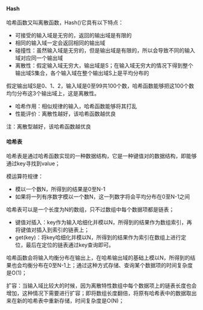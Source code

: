 #### Hash

哈希函数又叫离散函数，Hash()它具有以下特点：

- 可接受的输入域是无穷的，返回的输出域是有限的
- 相同的输入域一定会返回相同的输出域
- 碰撞性：虽然输入域是无穷的，但是输出域是有限的，所以会导致不同的输入域对应同一个输出域
- 离散性：假定输入域无穷大，输出域是S；在输入域无穷大的情况下得到整个输出域S集合，各个输入域在整个输出域S上是平均分布的

假定输出域S是0、1、2，输入域是0至99共100个数，哈希函数能够把这100个数均匀分布这3个输出域上，这是离散性。

- 哈希作用：相似规律的输入，哈希函数能够将其打乱
- 性能评价：离散性越好，该哈希函数越优良

注：离散型越好，该哈希函数越优良



#### 哈希表

哈希表是通过哈希函数实现的一种数据结构，它是一种键值对的数据结构，即能够通过key寻找到value；

模运算符规律：

- 模以一个数N，所得到的结果是0至N-1
- 如果将一列有序数字模以一个数N，这一列数字将会平均分布在0至N-1之间

哈希表可以是一个长度为N的数组，只不过数组中每个数据项都是链表；

- 键值对插入：key作为输入哈细化并模以N，所得到的结果作为数组索引，再将键值对插入到索引的链表上；
- get(key)：将key哈细化并模以N，所得到的结果作为索引在数组上进行定位，最后在定位的链表通过key查询即可。

哈希函数会将输入均衡分布在输出上，在哈希输出域的基础上模以N，所得到的结果也会均衡分布在0至N-1上；通过这种方式存储、查询某个数据项的时间复杂度是O(1)；

扩容：当输入域比较大的时候，因为离散特性数组中每个数据项上的链表长度也会增加，这种情况下需要进行扩容；即将数组长度翻倍，将原有哈希表中的数据取出来在新的哈希表中重新存储，时间复杂度是O(N)；